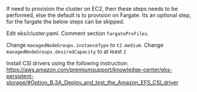 If need to provision the cluster on EC2, then these steps needs to be performed, else the default is to provision on Fargate. Its an optional step, for the fargate the below steps can be skipped.

Edit eks/cluster.yaml. Comment section `fargateProfiles`. 

Change `managedNodeGroups.instanceType` to `t2.medium`.
Change `managedNodeGroups.desiredCapacity` to at least `2`

Install CSI drivers using the following instruction: 
https://aws.amazon.com/premiumsupport/knowledge-center/eks-persistent-storage/#Option_B.3A_Deploy_and_test_the_Amazon_EFS_CSI_driver
